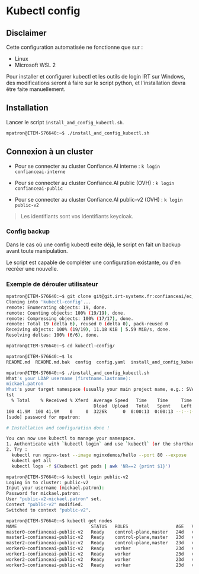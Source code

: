 # Kubectl config

## Disclaimer

Cette configuration automatisée ne fonctionne que sur :

- Linux
- Microsoft WSL 2

Pour installer et configurer kubectl et les outils de login IRT sur Windows, des modifications seront à faire sur le script python, et l'installation devra être faite manuellement.

## Installation

Lancer le script `install_and_config_kubectl.sh`.

~~~bash
mpatron@ITEM-S76640:~$ ./install_and_config_kubectl.sh
~~~

## Connexion à un cluster

- Pour se connecter au cluster Confiance.AI interne : `k login confianceai-interne`

- Pour se connecter au cluster Confiance.AI public (OVH) : `k login confianceai-public`

- Pour se connecter au cluster Confiance.AI public-v2 (OVH) : `k login public-v2`

> Les identifiants sont vos identifiants keycloak.

### Config backup

Dans le cas où une config kubectl exite déjà, le script en fait un backup avant toute manipulation.

Le script est capable de compléter une configuration existante, ou d'en recréer une nouvelle.

### Exemple de dérouler utilisateur

~~~bash
mpatron@ITEM-S76640:~$ git clone git@git.irt-systemx.fr:confianceai/ec_1/fa2_infrastructure/kubectl-config.git
Cloning into 'kubectl-config'...
remote: Enumerating objects: 19, done.
remote: Counting objects: 100% (19/19), done.
remote: Compressing objects: 100% (17/17), done.
remote: Total 19 (delta 6), reused 0 (delta 0), pack-reused 0
Receiving objects: 100% (19/19), 11.18 KiB | 5.59 MiB/s, done.
Resolving deltas: 100% (6/6), done.

mpatron@ITEM-S76640:~$ cd kubectl-config/

mpatron@ITEM-S76640:~$ ls
README.md  README.md.bak  config  config.yaml  install_and_config_kubectl.sh  kubectl-ctx.sh  kubectl-login.py

mpatron@ITEM-S76640:~$ ./install_and_config_kubectl.sh
What's your LDAP username (firstname.lastname):
mickael.patron
What's your target namespace (usually your main project name, e.g.: SVA):
tst
  % Total    % Received % Xferd  Average Speed   Time    Time     Time  Current
                                 Dload  Upload   Total   Spent    Left  Speed
100 41.9M  100 41.9M    0     0  3226k      0  0:00:13  0:00:13 --:--:-- 4704k
[sudo] password for mpatron:

# Installation and configuration done !

You can now use kubectl to manage your namespace.
1. Authenticate with `kubectl login` and use `kubectl` (or the shorthand `k`) to query the cluster
2. Try :
  kubectl run nginx-test --image nginxdemos/hello --port 80 --expose
  kubectl get all
  kubectl logs -f $(kubectl get pods | awk 'NR==2 {print $1}')

mpatron@ITEM-S76640:~$ kubectl login public-v2
Loging in to cluster: public-v2
Input your username (mickael.patron):
Password for mickael.patron:
User "public-v2-mickael.patron" set.
Context "public-v2" modified.
Switched to context "public-v2".

mpatron@ITEM-S76640:~$ kubectl get nodes
NAME                            STATUS   ROLES                  AGE   VERSION
master0-confianceai-public-v2   Ready    control-plane,master   24d   v1.23.6
master1-confianceai-public-v2   Ready    control-plane,master   23d   v1.23.6
master2-confianceai-public-v2   Ready    control-plane,master   23d   v1.23.6
worker0-confianceai-public-v2   Ready    worker                 23d   v1.23.6
worker1-confianceai-public-v2   Ready    worker                 23d   v1.23.6
worker2-confianceai-public-v2   Ready    worker                 23d   v1.23.6
worker3-confianceai-public-v2   Ready    worker                 23d   v1.23.6
~~~
